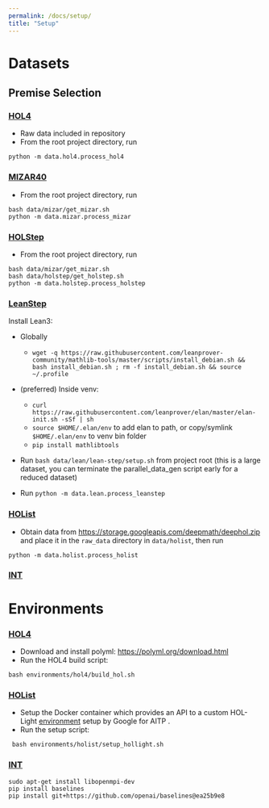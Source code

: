 ```yaml
---
permalink: /docs/setup/
title: "Setup"
---
```


# Datasets

## Premise Selection

### [HOL4](/bait/docs/data/#hol4)

- Raw data included in repository
- From the root project directory, run
```terminal
python -m data.hol4.process_hol4
```
### [MIZAR40](/bait/docs/data/#mizar40)
- From the root project directory, run
```terminal 
bash data/mizar/get_mizar.sh
python -m data.mizar.process_mizar
```

### [HOLStep](/bait/docs/data/#holstep)
- From the root project directory, run
```terminal 
bash data/mizar/get_mizar.sh
bash data/holstep/get_holstep.sh
python -m data.holstep.process_holstep
```

### [LeanStep](/bait/docs/data/#leanstep)

Install Lean3:

- Globally
    - `wget -q https://raw.githubusercontent.com/leanprover-community/mathlib-tools/master/scripts/install_debian.sh && bash install_debian.sh ; rm -f install_debian.sh && source ~/.profile`
- (preferred) Inside venv:
    - `curl https://raw.githubusercontent.com/leanprover/elan/master/elan-init.sh -sSf | sh`
    - `source $HOME/.elan/env` to add elan to path, or copy/symlink `$HOME/.elan/env` to venv bin folder
    - `pip install mathlibtools`

- Run `bash data/lean/lean-step/setup.sh` from project root (this is a large dataset, you can
  terminate the parallel_data_gen script early for a reduced dataset)
- Run `python -m data.lean.process_leanstep`

### [HOList](/bait/docs/data/#holist)

- Obtain data from https://storage.googleapis.com/deepmath/deephol.zip and place it in the `raw_data` directory
  in `data/holist`, then run
```terminal
python -m data.holist.process_holist
```

[//]: # (Leandojo)

### [INT](/bait/docs/data/)

# Environments

### [HOL4](/bait/docs/enviornments/#hol4)

- Download and install polyml: https://polyml.org/download.html
- Run the HOL4 build script:
```terminal
bash environments/hol4/build_hol.sh
```

### [HOList](/bait/docs/enviornments/#holist)
- Setup the Docker container which provides an API to a custom HOL-Light [environment](https://github.com/brain-research/hol-light.git) setup by Google for AITP .
- Run the setup script: 
```terminal
 bash environments/holist/setup_hollight.sh
```

### [INT](/bait/docs/enviornments/#int)

```terminal
sudo apt-get install libopenmpi-dev
pip install baselines 
pip install git+https://github.com/openai/baselines@ea25b9e8
```
